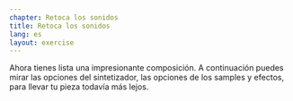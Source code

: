 ```yaml
---
chapter: Retoca los sonidos
title: Retoca los sonidos
lang: es
layout: exercise
---
```


Ahora tienes lista una impresionante composición. A continuación puedes mirar las opciones del sintetizador, las opciones de los samples y efectos, para llevar tu pieza todavía más lejos.
